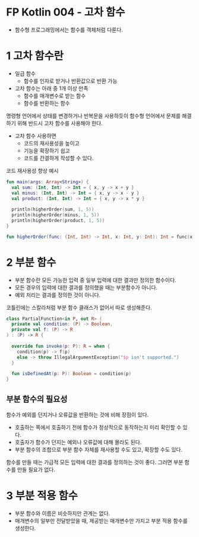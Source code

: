 # FP Kotlin 004 - 고차 함수



- 함수형 프로그래밍에서는 함수를 객체처럼 다룬다.

# 1 고차 함수란

- 일급 함수
  - 함수를 인자로 받거나 반환값으로 반환 가능
- 고차 함수는 아래 중 1개 이상 만족
  - 함수를  매개변수로 받는 함수
  - 함수를 반환하는 함수



명령형 언어에서 상태를 변경하거나 반복문을 사용하듯이 함수형 언어에서 문제를 해결하기 위해 반드시 고차 함수를 사용해야 한다.

- 고차 함수 사용하면
  - 코드의 재사용성을 높이고
  - 기능을 확장하기 쉽고
  - 코드를 간결하게 작성할 수 있다.



코드 재사용성 향상 예시

```kotlin
fun main(args: Array<String>) {
  val sum: (Int, Int) -> Int = { x, y -> x + y }
  val minus: (Int, Int) -> Int = { x, y -> x - y }
  val product: (Int, Int) -> Int = { x, y -> x * y }
  
  println(higherOrder(sum, 1, 5))
  println(higherOrder(minus, 1, 5))
  println(higherOrder(product, 1, 5))
}

fun higherOrder(func: (Int, Int) -> Int, x: Int, y: Int): Int = func(x, y)
```





# 2 부분 함수

- 부분 함수란 모든 가능한 입력 중 일부 입력에 대한 결과만 정의한 함수이다.
- 모든 경우의 입력에 대한 결과를 정의했을 때는 부분함수가 아니다. 
- 예외 처리는 결과를 정의한 것이 아니다.

코틀린에는 스칼라처럼 부분 함수 클래스가 없어서 따로 생성해준다.

```kotlin
class PartialFunction<in P, out R> (
  private val condition: (P) -> Boolean,
  private val f: (P) -> R
) : (P) -> R {
  
  override fun invoke(p: P): R = when {
    condition(p) -> f(p)
    else -> throw IllegalArgumentException("$p isn't supported.")
  }
  
  fun isDefinedAt(p: P): Boolean = condition(p)
}
```



## 부분 함수의 필요성

함수가 예외를 던지거나 오류값을 반환하는 것에 비해 장점이 있다.

- 호출하는 쪽에서 호출하기 전에 함수가 정상적으로 동작하는지 미리 확인할 수 있다.
- 호출자가 함수가 던지는 예외나 오류값에 대해 몰라도 된다.
- 부분 함수의 조합으로 부분 함수 자체를 재사용할 수도 있고, 확장할 수도 있다.



함수를 만들 때는 가급적 모든 입력에 대한 결과를 정의하는 것이 좋다. 그러면 부분 함수를 만들 필요가 없다.



# 3 부분 적용 함수

- 부분 함수와 이름은 비슷하지만 관계는 없다.
- 매개변수의 일부만 전달받았을 때, 제공받는 매개변수만 가지고 부분 적용 함수를 생성한다.





